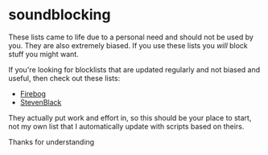 # soundblocking

These lists came to life due to a personal need and should not be used by you. They are also extremely biased. If you use these lists you _will_ block stuff you might want.

If you're looking for blocklists that are updated regularly and not biased and useful, then check out these lists:
- [Firebog](https://firebog.net/)
- [StevenBlack](https://github.com/StevenBlack/hosts)

They actually put work and effort in, so this should be your place to start, not my own list that I automatically update with scripts based on theirs.

Thanks for understanding
